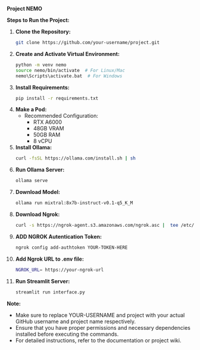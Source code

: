 **Project NEMO**

**Steps to Run the Project:**

1. **Clone the Repository:**
   ```bash
   git clone https://github.com/your-username/project.git

2. **Create and Activate Virtual Environment:**
    ```bash
    python -m venv nemo
    source nemo/bin/activate  # For Linux/Mac
    nemo\Scripts\activate.bat  # For Windows

3. **Install Requirements:**
    ```bash
    pip install -r requirements.txt

4. **Make a Pod:**
    - Recommended Configuration:
        - RTX A6000
        - 48GB VRAM
        - 50GB RAM
        - 8 vCPU
5. **Install Ollama:**
    ```bash
    curl -fsSL https://ollama.com/install.sh | sh

6. **Run Ollama Server:**
    ```bash
    ollama serve

7. **Download Model:**
    ```bash
    ollama run mixtral:8x7b-instruct-v0.1-q5_K_M

8. **Download Ngrok:**
    ```bash 
    curl -s https://ngrok-agent.s3.amazonaws.com/ngrok.asc |  tee /etc/apt/trusted.gpg.d/ngrok.asc >/dev/null && echo "deb https://ngrok-agent.s3.amazonaws.com buster main" |  tee /etc/apt/sources.list.d/ngrok.list && apt update &&  apt install ngrok

9. **ADD NGROK Autentication Token:**
    ```bash
    ngrok config add-authtoken YOUR-TOKEN-HERE


10. **Add Ngrok URL to .env file:**
    ```bash
    NGROK_URL= https://your-ngrok-url

11. **Run Streamlit Server:**
    ```bash
    streamlit run interface.py

**Note:**

- Make sure to replace YOUR-USERNAME and project with your actual GitHub username and project name respectively.
- Ensure that you have proper permissions and necessary dependencies installed before executing the commands.
- For detailed instructions, refer to the documentation or project wiki.



